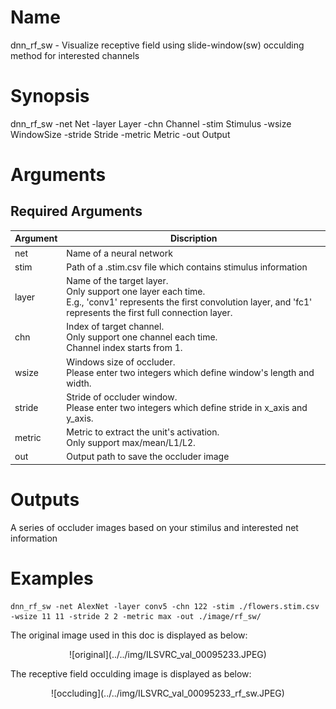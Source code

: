 # Name
dnn_rf_sw - Visualize receptive field using slide-window(sw) occulding method for interested channels

# Synopsis
dnn_rf_sw -net Net -layer Layer -chn Channel -stim Stimulus -wsize WindowSize -stride Stride -metric Metric -out Output

# Arguments
## Required Arguments
|Argument|Discription|
|--------|-----------|
|net     |Name of a neural network|
|stim    |Path of a .stim.csv file which contains stimulus information|
|layer   |Name of the target layer.</br>Only support one layer each time.</br>E.g., 'conv1' represents the first convolution layer, and 'fc1' represents the first full connection layer.|
|chn     |Index of target channel.</br>Only support one channel each time.</br>Channel index starts from 1.|
|wsize     |Windows size of occluder.</br>Please enter two integers which define window's length and width.|
|stride    |Stride of occluder window.</br>Please enter two integers which define stride in x_axis and y_axis.|
|metric    |Metric to extract the unit's activation.</br>Only support max/mean/L1/L2.|
|out     |Output path to save the occluder image|

# Outputs
A series of occluder images based on your stimilus and interested net information

# Examples
```
dnn_rf_sw -net AlexNet -layer conv5 -chn 122 -stim ./flowers.stim.csv -wsize 11 11 -stride 2 2 -metric max -out ./image/rf_sw/
```
The original image used in this doc is displayed as below:
<center>![original](../../img/ILSVRC_val_00095233.JPEG)</center>

The receptive field occulding image is displayed as below:
<center>![occluding](../../img/ILSVRC_val_00095233_rf_sw.JPEG)</center>


